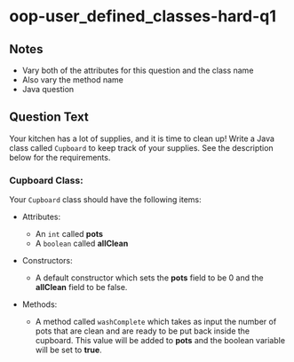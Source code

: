 # oop-user_defined_classes-hard-q1

## Notes

- Vary both of the attributes for this question and the class name
- Also vary the method name
- Java question

## Question Text

Your kitchen has a lot of supplies, and it is time to clean up! Write a Java class called `Cupboard` to keep track of 
your supplies. See the description below for the requirements.

### Cupboard Class:

Your `Cupboard` class should have the following items:

- Attributes:
    - An `int` called **pots**
    - A `boolean` called **allClean**

- Constructors:
    - A default constructor which sets the **pots** field to be 0 and the **allClean** field to be false.

- Methods:
    - A method called `washComplete` which takes as input the number of pots that are clean and are ready to be put back 
      inside the cupboard. This value will be added to **pots** and the boolean variable will be set to **true**.